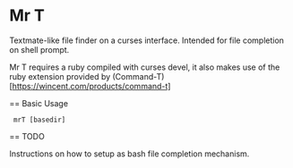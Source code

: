 Mr T
====

Textmate-like file finder on a curses interface. Intended for file completion on
shell prompt. 

Mr T requires a ruby compiled with curses devel, it also makes use of the ruby 
extension provided by (Command-T)[https://wincent.com/products/command-t]


== Basic Usage

     mrT [basedir]

== TODO

Instructions on how to setup as bash file completion mechanism.

